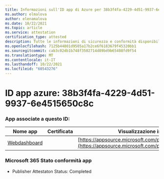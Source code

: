 ```yaml
---
title: Informazioni sull'ID app di Azure per 38b3f4fa-4229-4d51-9937-6e4515650c8c
ms.author: elmalova
author: elenamalova
ms.date: 10/22/2021
ms.topic: article
ms.service: attestation
certification_type: attested
description: Tutte le informazioni di sicurezza e conformità disponibili per 38b3f4fa-4229-4d51-9937-6e4515650c8c.
ms.openlocfilehash: 7125b44801d9505a17b2ce6f6183679f45320bb1
ms.sourcegitcommit: cab3c02db1b748f3502714d89bd9b65408fd9f54
ms.translationtype: MT
ms.contentlocale: it-IT
ms.lasthandoff: 10/22/2021
ms.locfileid: "60543276"
---
```

# <a name="azure-app-id-38b3f4fa-4229-4d51-9937-6e4515650c8c"></a>ID app azure: 38b3f4fa-4229-4d51-9937-6e4515650c8c


### <a name="apps-associated-with-this-id"></a>App associate a questo ID:
| **Nome app** | **Certificata** | **Visualizzazione in AppSource** |
|--------------|---------------|-----------------------|
| [Webdashboard](https://docs.microsoft.com/microsoft-365-app-certification/forward/WA200002970) |  | [https://appsource.microsoft.com/product/office/WA200002970](https://appsource.microsoft.com/product/office/WA200002970) |

### <a name="microsoft-365-app-compliance-status"></a>Microsoft 365 Stato conformità app
- Publisher Attestaton Status: Completed
